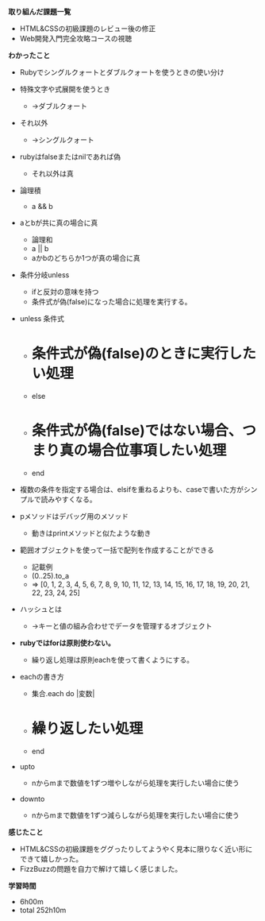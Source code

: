 **取り組んだ課題一覧**
* HTML&CSSの初級課題のレビュー後の修正
* Web開発入門完全攻略コースの視聴

**わかったこと**
* Rubyでシングルクォートとダブルクォートを使うときの使い分け
* 特殊文字や式展開を使うとき
  * →ダブルクォート

* それ以外
  * →シングルクォート

* rubyはfalseまたはnilであれば偽
  * それ以外は真

* 論理積
  * a && b
* aとbが共に真の場合に真
  * 論理和
  * a || b
  * aかbのどちらか1つが真の場合に真

* 条件分岐unless
  * ifと反対の意味を持つ
  * 条件式が偽(false)になった場合に処理を実行する。

* unless 条件式
  * # 条件式が偽(false)のときに実行したい処理
  * else
  * # 条件式が偽(false)ではない場合、つまり真の場合位事項したい処理
  * end

* 複数の条件を指定する場合は、elsifを重ねるよりも、caseで書いた方がシンプルで読みやすくなる。

* pメソッドはデバッグ用のメソッド
  * 動きはprintメソッドと似たような動き

* 範囲オブジェクトを使って一括で配列を作成することができる
  * 記載例
  * (0..25).to_a
  * => [0, 1, 2, 3, 4, 5, 6, 7, 8, 9, 10, 11, 12, 13, 14, 15, 16, 17, 18, 19, 20, 21, 22, 23, 24, 25]

* ハッシュとは
  * →キーと値の組み合わせでデータを管理するオブジェクト

* **rubyではforは原則使わない。**
  * 繰り返し処理は原則eachを使って書くようにする。

* eachの書き方
  * 集合.each do |変数|
  * # 繰り返したい処理
  * end

* upto
  * nからmまで数値を1ずつ増やしながら処理を実行したい場合に使う
* downto
  * nからmまで数値を1ずつ減らしながら処理を実行したい場合に使う

**感じたこと**
* HTML&CSSの初級課題をググったりしてようやく見本に限りなく近い形にできて嬉しかった。
* FizzBuzzの問題を自力で解けて嬉しく感じました。

**学習時間**
* 6h00m
 * total 252h10m
